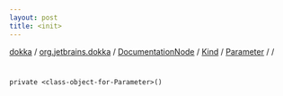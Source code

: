 ```yaml
---
layout: post
title: <init>
---
```

[dokka](../../../../../index.md) / [org.jetbrains.dokka](../../../../index.md) / [DocumentationNode](../../../index.md) / [Kind](../../index.md) / [Parameter](../index.md) / [<class-object-for-Parameter>](index.md) / [<init>](_init_.md)

# <init>

```
private <class-object-for-Parameter>()
```
